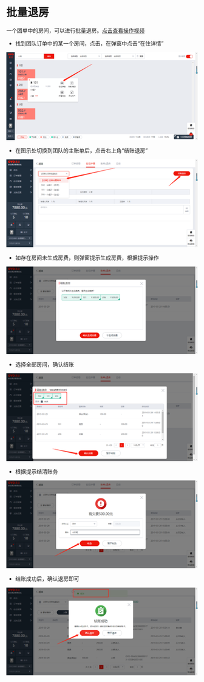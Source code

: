 # 批量退房

一个团单中的房间，可以进行批量退房。[点击查看操作视频](http://crs-pms-vidio.oss-cn-beijing.aliyuncs.com/%E6%89%B9%E9%87%8F%E9%80%80%E6%88%BF.mp4)

* 找到团队订单中的某一个房间，点击，在弹窗中点击“在住详情”

![](../../../.gitbook/assets/image%20%2831%29.png)

* 在图示处切换到团队的主账单后，点击右上角“结账退房”

![](../../../.gitbook/assets/image%20%28445%29.png)

* 如存在房间未生成房费，则弹窗提示生成房费，根据提示操作

![](../../../.gitbook/assets/image%20%28320%29.png)

* 选择全部房间，确认结账

![](../../../.gitbook/assets/image%20%28258%29.png)

* 根据提示结清账务

![](../../../.gitbook/assets/image%20%28447%29.png)

* 结账成功后，确认退房即可

![](../../../.gitbook/assets/image%20%28244%29.png)

